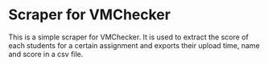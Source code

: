 # Scraper for VMChecker

This is a simple scraper for VMChecker. It is used to extract the score of each students for a certain assignment and exports their upload time, name and score in a csv file.